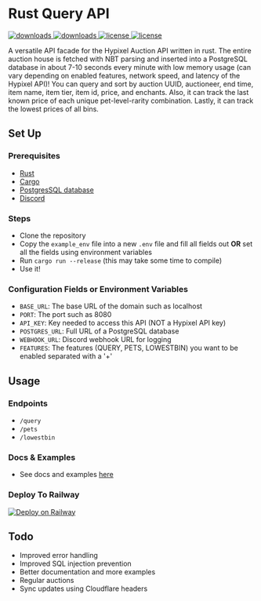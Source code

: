 # Rust Query API
<a href="https://github.com/kr45732/rust-query-api/releases" target="_blank">
  <img alt="downloads" src="https://img.shields.io/github/downloads/kr45732/rust-query-api/total?style=flat-square" />
</a>
<a href="https://github.com/kr45732/rust-query-api/releases" target="_blank">
  <img alt="downloads" src="https://img.shields.io/github/v/release/kr45732/rust-query-api?style=flat-square" />
</a>
<a href="https://github.com/kr45732/rust-query-api/blob/main/LICENSE" target="_blank">
  <img alt="license" src="https://img.shields.io/github/license/kr45732/rust-query-api?style=flat-square" />
</a>
<a href="https://dsc.gg/skyblock-plus" target="_blank">
  <img alt="license" src="https://img.shields.io/discord/796790757947867156?color=4166f5&label=discord&style=flat-square" />
</a> 

A versatile API facade for the Hypixel Auction API written in rust. The entire auction house is fetched with NBT parsing and inserted into a PostgreSQL database in about 7-10 seconds every minute with low memory usage (can vary depending on enabled features, network speed, and latency of the Hypixel API)! You can query and sort by auction UUID, auctioneer, end time, item name, item tier, item id, price, and enchants. Also, it can track the last known price of each unique pet-level-rarity combination. Lastly, it can track the lowest prices of all bins.

## Set Up
### Prerequisites
- [Rust](https://www.rust-lang.org/tools/install)
- [Cargo](https://doc.rust-lang.org/cargo/getting-started/installation.html)
- [PostgresSQL database](https://www.postgresql.org/)
- [Discord](https://discord.com/)

### Steps
- Clone the repository
- Copy the `example_env` file into a new `.env` file and fill all fields out **OR** set all the fields using environment variables
- Run `cargo run --release` (this may take some time to compile)
- Use it!

### Configuration Fields or Environment Variables
- `BASE_URL`: The base URL of the domain such as localhost
- `PORT`: The port such as 8080
- `API_KEY`: Key needed to access this API (NOT a Hypixel API key)
- `POSTGRES_URL`: Full URL of a PostgreSQL database
- `WEBHOOK_URL`: Discord webhook URL for logging
- `FEATURES`: The features (QUERY, PETS, LOWESTBIN) you want to be enabled separated with a '+' 

## Usage
### Endpoints
- `/query`
- `/pets`
- `/lowestbin`

### Docs & Examples
- See docs and examples [here](https://github.com/kr45732/rust-query-api/blob/main/examples/examples.md)

### Deploy To Railway
[![Deploy on Railway](https://railway.app/button.svg)](https://railway.app/new/template?template=https%3A%2F%2Fgithub.com%2Fkr45732%2Frust-query-api&plugins=postgresql&envs=BASE_URL%2CPORT%2CAPI_KEY%2CPOSTGRES_URL%2CWEBHOOK_URL%2CFEATURES&BASE_URLDesc=The+base+URL+of+the+domain+such+as+localhost&PORTDesc=The+port+such+as+8080&API_KEYDesc=Key+needed+to+access+this+API+%28NOT+a+Hypixel+API+key%29&POSTGRES_URLDesc=Full+URL+of+a+PostgreSQL+database&WEBHOOK_URLDesc=Discord+webhook+URL+for+logging&FEATURESDesc=The+features+%28QUERY%2C+PETS%2C+LOWESTBIN%29+you+want+enabled+separated+with+a+%27%2B%27&PORTDefault=8080&POSTGRES_URLDefault=%24%7B%7BDATABASE_URL%7D%7D&FEATURESDefault=QUERY%2BPETS%2BLOWESTBIN&referralCode=WrEybV)

## Todo
- Improved error handling
- Improved SQL injection prevention
- Better documentation and more examples
- Regular auctions
- Sync updates using Cloudflare headers